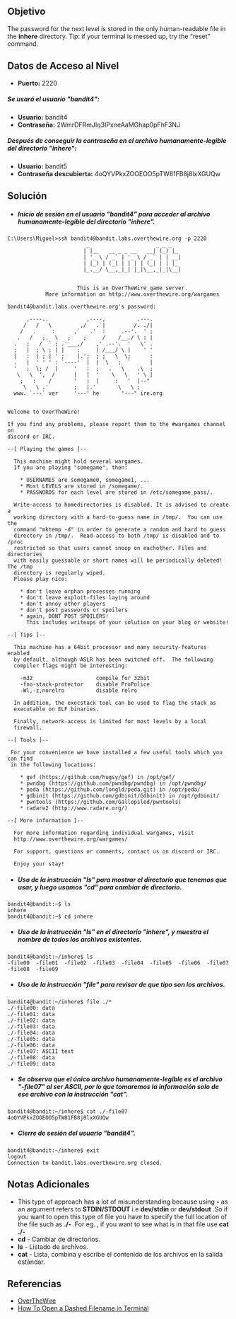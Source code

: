 ## Objetivo
The password for the next level is stored in the only human-readable file in the **inhere** directory. Tip: if your terminal is messed up, try the “reset” command.
## Datos de Acceso al Nivel
- **Puerto:** 2220
##### Se usará el usuario "bandit4":
- **Usuario:** bandit4
- **Contraseña:** 2WmrDFRmJIq3IPxneAaMGhap0pFhF3NJ
##### Después de conseguir la contraseña en el archivo humanamente-legible del directorio "inhere":
- **Usuario:** bandit5
- **Contraseña descubierta:** 4oQYVPkxZOOEOO5pTW81FB8j8lxXGUQw
## Solución
- ##### Inicio de sesión en el usuario "bandit4" para acceder al archivo humanamente-legible del directorio "inhere".
```
C:\Users\Miguel>ssh bandit4@bandit.labs.overthewire.org -p 2220
                         _                     _ _ _
                        | |__   __ _ _ __   __| (_) |_
                        | '_ \ / _` | '_ \ / _` | | __|
                        | |_) | (_| | | | | (_| | | |_
                        |_.__/ \__,_|_| |_|\__,_|_|\__|


                      This is an OverTheWire game server.
            More information on http://www.overthewire.org/wargames

bandit4@bandit.labs.overthewire.org's password:

      ,----..            ,----,          .---.
     /   /   \         ,/   .`|         /. ./|
    /   .     :      ,`   .'  :     .--'.  ' ;
   .   /   ;.  \   ;    ;     /    /__./ \ : |
  .   ;   /  ` ; .'___,/    ,' .--'.  '   \' .
  ;   |  ; \ ; | |    :     | /___/ \ |    ' '
  |   :  | ; | ' ;    |.';  ; ;   \  \;      :
  .   |  ' ' ' : `----'  |  |  \   ;  `      |
  '   ;  \; /  |     '   :  ;   .   \    .\  ;
   \   \  ',  /      |   |  '    \   \   ' \ |
    ;   :    /       '   :  |     :   '  |--"
     \   \ .'        ;   |.'       \   \ ;
  www. `---` ver     '---' he       '---" ire.org


Welcome to OverTheWire!

If you find any problems, please report them to the #wargames channel on
discord or IRC.

--[ Playing the games ]--

  This machine might hold several wargames.
  If you are playing "somegame", then:

    * USERNAMES are somegame0, somegame1, ...
    * Most LEVELS are stored in /somegame/.
    * PASSWORDS for each level are stored in /etc/somegame_pass/.

  Write-access to homedirectories is disabled. It is advised to create a
  working directory with a hard-to-guess name in /tmp/.  You can use the
  command "mktemp -d" in order to generate a random and hard to guess
  directory in /tmp/.  Read-access to both /tmp/ is disabled and to /proc
  restricted so that users cannot snoop on eachother. Files and directories
  with easily guessable or short names will be periodically deleted! The /tmp
  directory is regularly wiped.
  Please play nice:

    * don't leave orphan processes running
    * don't leave exploit-files laying around
    * don't annoy other players
    * don't post passwords or spoilers
    * again, DONT POST SPOILERS!
      This includes writeups of your solution on your blog or website!

--[ Tips ]--

  This machine has a 64bit processor and many security-features enabled
  by default, although ASLR has been switched off.  The following
  compiler flags might be interesting:

    -m32                    compile for 32bit
    -fno-stack-protector    disable ProPolice
    -Wl,-z,norelro          disable relro

  In addition, the execstack tool can be used to flag the stack as
  executable on ELF binaries.

  Finally, network-access is limited for most levels by a local
  firewall.

--[ Tools ]--

 For your convenience we have installed a few useful tools which you can find
 in the following locations:

    * gef (https://github.com/hugsy/gef) in /opt/gef/
    * pwndbg (https://github.com/pwndbg/pwndbg) in /opt/pwndbg/
    * peda (https://github.com/longld/peda.git) in /opt/peda/
    * gdbinit (https://github.com/gdbinit/Gdbinit) in /opt/gdbinit/
    * pwntools (https://github.com/Gallopsled/pwntools)
    * radare2 (http://www.radare.org/)

--[ More information ]--

  For more information regarding individual wargames, visit
  http://www.overthewire.org/wargames/

  For support, questions or comments, contact us on discord or IRC.

  Enjoy your stay!
```

- ##### Uso de la instrucción "ls" para mostrar el directorio que tenemos que usar, y luego usamos "cd" para cambiar de directorio.
```
bandit4@bandit:~$ ls
inhere
bandit4@bandit:~$ cd inhere
```

- ##### Uso de la instrucción "ls" en el directorio "inhere", y muestra el nombre de todos los archivos existentes.
```
bandit4@bandit:~/inhere$ ls
-file00  -file01  -file02  -file03  -file04  -file05  -file06  -file07  -file08  -file09
```

- ##### Uso de la instrucción "file" para revisar de que tipo son los archivos.
```
bandit4@bandit:~/inhere$ file ./*
./-file00: data
./-file01: data
./-file02: data
./-file03: data
./-file04: data
./-file05: data
./-file06: data
./-file07: ASCII text
./-file08: data
./-file09: data
```

- ##### Se observa que el único archivo humanamente-legible es el archivo "-file07" al ser ASCII, por lo que tomaremos la información solo de ese archivo con la instrucción "cat".
```
bandit4@bandit:~/inhere$ cat ./-file07
4oQYVPkxZOOEOO5pTW81FB8j8lxXGUQw
```

- ##### Cierre de sesión del usuario "bandit4".
```
bandit4@bandit:~/inhere$ exit
logout
Connection to bandit.labs.overthewire.org closed.
```
## Notas Adicionales
- This type of approach has a lot of misunderstanding because using **-** as an argument refers to **STDIN/STDOUT** i.e **dev/stdin** or **dev/stdout** .So if you want to open this type of file you have to specify the full location of the file such as **./-** .For eg. , if you want to see what is in that file use **cat ./-**
- **cd** - Cambiar de directorios.
- **ls** - Listado de archivos.
- **cat** - Lista, combina y escribe el contenido de los archivos en la salida estándar.
## Referencias
- [OverTheWire](https://overthewire.org/wargames/bandit/bandit1.html)
- [How To Open a Dashed Filename in Terminal](https://stackoverflow.com/questions/42187323/how-to-open-a-dashed-filename-using-terminal)